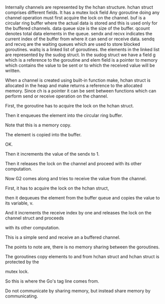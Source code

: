 Internally channels are represented by the hchan structure. hchan struct comprises different fields. It has a mutex lock field 
Any goroutine doing any channel operation must first acquire the lock on the channel. buf is a circular ring buffer where the actual data is stored
and this is used only for the buffered channels. data queue size is the size of the buffer. qcount denotes total data elements in the
queue. sendx and recvx indicates the current index of the buffer from where it can send or receive data. sendq and recvq are the 
waiting queues which are used to store blocked goroutines. waitq is a linked list of goroutines. the elements in the linked list are 
represented by the sudog struct. In the sudog struct we have a field g which is a reference to the goroutine and elem field is a pointer
to memory which contains the value to be sent or to which the received value will be written.

When a channel is created using built-in function make, hchan struct is allocated in the heap and make returns a reference to 
the allocated memory. Since ch is a pointer it can be sent between functions which can perform send or receive operation on the channel.


First, the goroutine has to acquire the lock on the hchan struct.

Then it enqueues the element into the circular ring buffer.

Note that this is a memory copy.

The element is copied into the buffer.

OK.

Then it increments the value of the sendx to 1.

Then it releases the lock on the channel and proceed with its other computation.

Now G2 comes along and tries to receive the value from the channel.

First, it has to acquire the lock on the hchan struct,

then it dequeues the element from the buffer queue and copies the value to its variable, v.

And it increments the receive index by one and releases the lock on the channel struct and proceeds

with its other computation.

This is a simple send and receive an a buffered channel.

The points to note are, there is no memory sharing between the goroutines.

The goroutines copy elements to and from hchan struct and hchan struct is protected by the

mutex lock.

So this is where the Go's tag line comes from.

Do not communicate by sharing memory, but instead share memory by communicating.